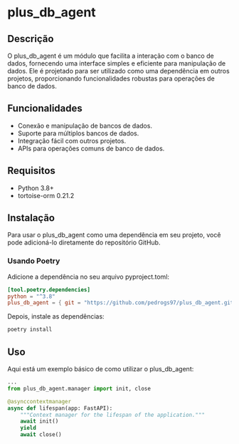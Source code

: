 # plus_db_agent

## Descrição
O plus_db_agent é um módulo que facilita a interação com o banco de dados, fornecendo uma interface simples e eficiente para manipulação de dados. Ele é projetado para ser utilizado como uma dependência em outros projetos, proporcionando funcionalidades robustas para operações de banco de dados.

## Funcionalidades
- Conexão e manipulação de bancos de dados.
- Suporte para múltiplos bancos de dados.
- Integração fácil com outros projetos.
- APIs para operações comuns de banco de dados.

## Requisitos
- Python 3.8+
- tortoise-orm 0.21.2

## Instalação
Para usar o plus_db_agent como uma dependência em seu projeto, você pode adicioná-lo diretamente do repositório GitHub.

### Usando Poetry
Adicione a dependência no seu arquivo pyproject.toml:
```toml
[tool.poetry.dependencies]
python = "^3.8"
plus_db_agent = { git = "https://github.com/pedrogs97/plus_db_agent.git", branch = "main" }
```

Depois, instale as dependências:

```sh
poetry install
```

## Uso
Aqui está um exemplo básico de como utilizar o plus_db_agent:

```python
...
from plus_db_agent.manager import init, close

@asynccontextmanager
async def lifespan(app: FastAPI):
    """Context manager for the lifespan of the application."""
    await init()
    yield
    await close()
```
